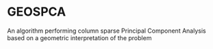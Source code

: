 # GEOSPCA
An algorithm performing column sparse Principal Component Analysis based on a geometric interpretation of the problem

